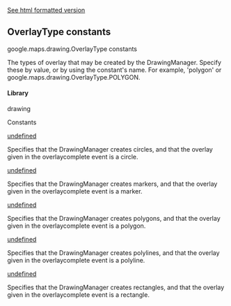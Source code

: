 [See html formatted version](https://huasofoundries.github.io/google-maps-documentation/OverlayType.html)

OverlayType constants
---------------------

google.maps.drawing.OverlayType constants

The types of overlay that may be created by the DrawingManager. Specify these by value, or by using the constant's name. For example, 'polygon' or google.maps.drawing.OverlayType.POLYGON.

#### Library

drawing

Constants

[undefined](#OverlayType.CIRCLE)

Specifies that the DrawingManager creates circles, and that the overlay given in the overlaycomplete event is a circle.

[undefined](#OverlayType.MARKER)

Specifies that the DrawingManager creates markers, and that the overlay given in the overlaycomplete event is a marker.

[undefined](#OverlayType.POLYGON)

Specifies that the DrawingManager creates polygons, and that the overlay given in the overlaycomplete event is a polygon.

[undefined](#OverlayType.POLYLINE)

Specifies that the DrawingManager creates polylines, and that the overlay given in the overlaycomplete event is a polyline.

[undefined](#OverlayType.RECTANGLE)

Specifies that the DrawingManager creates rectangles, and that the overlay given in the overlaycomplete event is a rectangle.